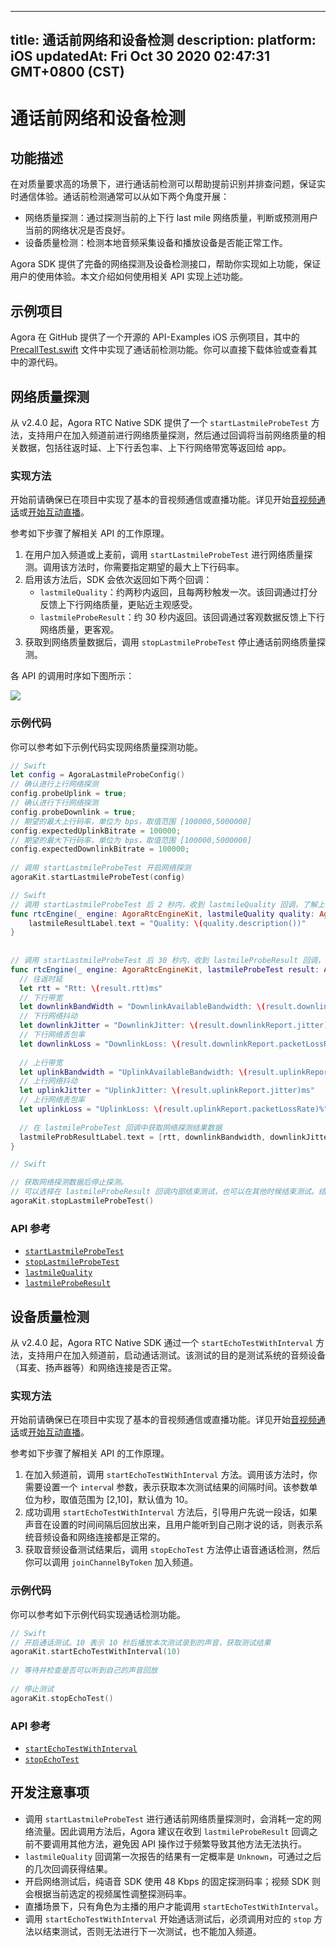 
---
title: 通话前网络和设备检测
description: 
platform: iOS
updatedAt: Fri Oct 30 2020 02:47:31 GMT+0800 (CST)
---
# 通话前网络和设备检测
## 功能描述

在对质量要求高的场景下，进行通话前检测可以帮助提前识别并排查问题，保证实时通信体验。通话前检测通常可以从如下两个角度开展：

- 网络质量探测：通过探测当前的上下行 last mile 网络质量，判断或预测用户当前的网络状况是否良好。
- 设备质量检测：检测本地音频采集设备和播放设备是否能正常工作。

Agora SDK 提供了完备的网络探测及设备检测接口，帮助你实现如上功能，保证用户的使用体验。本文介绍如何使用相关 API 实现上述功能。

## 示例项目

Agora 在 GitHub 提供了一个开源的 API-Examples iOS 示例项目，其中的 [PrecallTest.swift](https://github.com/AgoraIO/API-Examples/blob/master/iOS/APIExample/Examples/Advanced/PrecallTest/PrecallTest.swift) 文件中实现了通话前检测功能。你可以直接下载体验或查看其中的源代码。

## 网络质量探测

从 v2.4.0 起，Agora RTC Native SDK 提供了一个 `startLastmileProbeTest` 方法，支持用户在加入频道前进行网络质量探测，然后通过回调将当前网络质量的相关数据，包括往返时延、上下行丢包率、上下行网络带宽等返回给 app。

### 实现方法

开始前请确保已在项目中实现了基本的音视频通信或直播功能。详见开始[音视频通话](../../cn/Audio%20Broadcast/start_call_ios.md)或[开始互动直播](../../cn/Audio%20Broadcast/start_live_ios.md)。

参考如下步骤了解相关 API 的工作原理。

1. 在用户加入频道或上麦前，调用 `startLastmileProbeTest` 进行网络质量探测。调用该方法时，你需要指定期望的最大上下行码率。
2. 启用该方法后，SDK 会依次返回如下两个回调：
	- `lastmileQuality`：约两秒内返回，且每两秒触发一次。该回调通过打分反馈上下行网络质量，更贴近主观感受。
	- `lastmileProbeResult`：约 30 秒内返回。该回调通过客观数据反馈上下行网络质量，更客观。
3. 获取到网络质量数据后，调用 `stopLastmileProbeTest` 停止通话前网络质量探测。

各 API 的调用时序如下图所示： 

![](https://web-cdn.agora.io/docs-files/1603706208379)

### 示例代码

你可以参考如下示例代码实现网络质量探测功能。

```swift
// Swift
let config = AgoraLastmileProbeConfig()
// 确认进行上行网络探测
config.probeUplink = true;
// 确认进行下行网络探测
config.probeDownlink = true;
// 期望的最大上行码率，单位为 bps，取值范围 [100000,5000000]
config.expectedUplinkBitrate = 100000;
// 期望的最大下行码率，单位为 bps，取值范围 [100000,5000000]
config.expectedDownlinkBitrate = 100000;
 
// 调用 startLastmileProbeTest 开启网络探测
agoraKit.startLastmileProbeTest(config)
```

```swift
// Swift
// 调用 startLastmileProbeTest 后 2 秒内，收到 lastmileQuality 回调，了解上下行网络质量。该回调每 2 秒触发一次
func rtcEngine(_ engine: AgoraRtcEngineKit, lastmileQuality quality: AgoraNetworkQuality) {
    lastmileResultLabel.text = "Quality: \(quality.description())"
}
 
 
// 调用 startLastmileProbeTest 后 30 秒内，收到 lastmileProbeResult 回调，了解更细节的网络数据
func rtcEngine(_ engine: AgoraRtcEngineKit, lastmileProbeTest result: AgoraLastmileProbeResult) {
  // 往返时延
  let rtt = "Rtt: \(result.rtt)ms"
  // 下行带宽
  let downlinkBandWidth = "DownlinkAvailableBandwidth: \(result.downlinkReport.availableBandwidth)Kbps"
  // 下行网络抖动
  let downlinkJitter = "DownlinkJitter: \(result.downlinkReport.jitter)ms"
  // 下行网络丢包率
  let downlinkLoss = "DownlinkLoss: \(result.downlinkReport.packetLossRate)%"
   
  // 上行带宽
  let uplinkBandwidth = "UplinkAvailableBandwidth: \(result.uplinkReport.availableBandwidth)Kbps"
  // 上行网络抖动
  let uplinkJitter = "UplinkJitter: \(result.uplinkReport.jitter)ms"
  // 上行网络丢包率
  let uplinkLoss = "UplinkLoss: \(result.uplinkReport.packetLossRate)%"
   
  // 在 lastmileProbeTest 回调中获取网络探测结果数据
  lastmileProbResultLabel.text = [rtt, downlinkBandwidth, downlinkJitter, downlinkLoss, uplinkBandwidth, uplinkJitter, uplinkLoss].joined(separator: "\n")
}
```

```swift
// Swift

// 获取网络探测数据后停止探测。
// 可以选择在 lastmileProbeResult 回调内部结束测试，也可以在其他时候结束测试。结束测试前，Agora 建议不要调用其他方法
agoraKit.stopLastmileProbeTest()
```


### API 参考

- [`startLastmileProbeTest`](https://docs.agora.io/cn/Audio%20Broadcast/API%20Reference/oc/Classes/AgoraRtcEngineKit.html#//api/name/startLastmileProbeTest:)
- [`stopLastmileProbeTest`](https://docs.agora.io/cn/Audio%20Broadcast/API%20Reference/oc/Classes/AgoraRtcEngineKit.html#//api/name/stopLastmileProbeTest)
- [`lastmileQuality`](https://docs.agora.io/cn/Audio%20Broadcast/API%20Reference/oc/Protocols/AgoraRtcEngineDelegate.html#//api/name/rtcEngine:lastmileQuality:)
- [`lastmileProbeResult`](https://docs.agora.io/cn/Audio%20Broadcast/API%20Reference/oc/Protocols/AgoraRtcEngineDelegate.html#//api/name/rtcEngine:lastmileProbeTestResult:)

## 设备质量检测

从 v2.4.0 起，Agora RTC Native SDK 通过一个 `startEchoTestWithInterval` 方法，支持用户在加入频道前，启动通话测试。该测试的目的是测试系统的音频设备（耳麦、扬声器等）和网络连接是否正常。

### 实现方法

开始前请确保已在项目中实现了基本的音视频通信或直播功能。详见开始[音视频通话](../../cn/Audio%20Broadcast/start_call_ios.md)或[开始互动直播](../../cn/Audio%20Broadcast/start_live_ios.md)。

参考如下步骤了解相关 API 的工作原理。

1. 在加入频道前，调用 `startEchoTestWithInterval` 方法。调用该方法时，你需要设置一个 `interva`l 参数，表示获取本次测试结果的间隔时间。该参数单位为秒，取值范围为 [2,10]，默认值为 10。
2. 成功调用 `startEchoTestWithInterval` 方法后，引导用户先说一段话，如果声音在设置的时间间隔后回放出来，且用户能听到自己刚才说的话，则表示系统音频设备和网络连接都是正常的。
3. 获取音频设备测试结果后，调用 `stopEchoTest` 方法停止语音通话检测，然后你可以调用 `joinChannelByToken` 加入频道。

### 示例代码

你可以参考如下示例代码实现通话检测功能。

```swift
// Swift
// 开启通话测试。10 表示 10 秒后播放本次测试录到的声音，获取测试结果
agoraKit.startEchoTestWithInterval(10)
 
// 等待并检查是否可以听到自己的声音回放
 
// 停止测试
agoraKit.stopEchoTest()
```

### API 参考

- [`startEchoTestWithInterval`](https://docs.agora.io/cn/Audio%20Broadcast/API%20Reference/oc/Classes/AgoraRtcEngineKit.html#//api/name/startEchoTestWithInterval:successBlock:)
- [`stopEchoTest`](https://docs.agora.io/cn/Audio%20Broadcast/API%20Reference/oc/Classes/AgoraRtcEngineKit.html#//api/name/stopEchoTest)

## 开发注意事项

- 调用 `startLastmileProbeTest` 进行通话前网络质量探测时，会消耗一定的网络流量。因此调用方法后，Agora 建议在收到 `lastmileProbeResult` 回调之前不要调用其他方法，避免因 API 操作过于频繁导致其他方法无法执行。
- `lastmileQuality` 回调第一次报告的结果有一定概率是 `Unknown`，可通过之后的几次回调获得结果。
- 开启网络测试后，纯语音 SDK 使用 48 Kbps 的固定探测码率；视频 SDK 则会根据当前选定的视频属性调整探测码率。
- 直播场景下，只有角色为主播的用户才能调用 `startEchoTestWithInterval`。
- 调用 `startEchoTestWithInterval` 开始通话测试后，必须调用对应的 `stop` 方法以结束测试，否则无法进行下一次测试，也不能加入频道。


